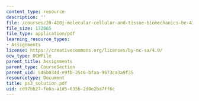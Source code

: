 ```yaml
---
content_type: resource
description: ''
file: /courses/20-410j-molecular-cellular-and-tissue-biomechanics-be-410j-spring-2003/cd97bb27fe6aa1d5635b2d0e2ba7ff6c_ps3_solution.pdf
file_size: 172065
file_type: application/pdf
learning_resource_types:
- Assignments
license: https://creativecommons.org/licenses/by-nc-sa/4.0/
ocw_type: OCWFile
parent_title: Assignments
parent_type: CourseSection
parent_uid: 546b034d-e9fb-25c6-bfaa-9673ca3a9f35
resourcetype: Document
title: ps3_solution.pdf
uid: cd97bb27-fe6a-a1d5-635b-2d0e2ba7ff6c
---
```

